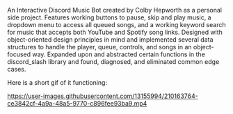 An Interactive Discord Music Bot created by Colby Hepworth as a personal side project. Features working buttons to pause, skip and play music, a dropdown menu to access all queued songs, and a working keyword search for music that accepts both YouTube and Spotify song links. Designed with object-oriented design principles in mind and implemented several data structures to handle the player, queue, controls, and songs in an object-focused way. Expanded upon and abstracted certain functions in the discord_slash library and found, diagnosed, and eliminated common edge cases.

Here is a short gif of it functioning:



https://user-images.githubusercontent.com/13155994/210163764-ce3842cf-4a9a-48a5-9770-c896fee93ba9.mp4

